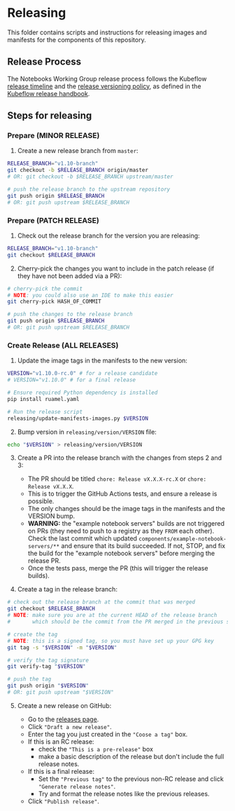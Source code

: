 # Releasing

This folder contains scripts and instructions for releasing images and manifests
for the components of this repository.

## Release Process

The Notebooks Working Group release process follows the Kubeflow [release timeline](https://github.com/kubeflow/community/blob/master/releases/handbook.md#timeline) 
 and the [release versioning policy](https://github.com/kubeflow/community/blob/master/releases/handbook.md#versioning-policy),
 as defined in the [Kubeflow release handbook](https://github.com/kubeflow/community/blob/master/releases/handbook.md).

## Steps for releasing

### Prepare (MINOR RELEASE)

1. Create a new release branch from `master`:

```sh
RELEASE_BRANCH="v1.10-branch"
git checkout -b $RELEASE_BRANCH origin/master
# OR: git checkout -b $RELEASE_BRANCH upstream/master

# push the release branch to the upstream repository
git push origin $RELEASE_BRANCH
# OR: git push upstream $RELEASE_BRANCH
```

### Prepare (PATCH RELEASE)

1. Check out the release branch for the version you are releasing:

```sh
RELEASE_BRANCH="v1.10-branch"
git checkout $RELEASE_BRANCH
```

2. Cherry-pick the changes you want to include in the patch release (if they have not been added via a PR):

```sh
# cherry-pick the commit
# NOTE: you could also use an IDE to make this easier
git cherry-pick HASH_OF_COMMIT

# push the changes to the release branch
git push origin $RELEASE_BRANCH
# OR: git push upstream $RELEASE_BRANCH
```

### Create Release (ALL RELEASES)

1. Update the image tags in the manifests to the new version:

```sh
VERSION="v1.10.0-rc.0" # for a release candidate
# VERSION="v1.10.0" # for a final release

# Ensure required Python dependency is installed
pip install ruamel.yaml

# Run the release script
releasing/update-manifests-images.py $VERSION
```

2. Bump version in `releasing/version/VERSION` file:

```sh
echo "$VERSION" > releasing/version/VERSION
```

3. Create a PR into the release branch with the changes from steps 2 and 3:

     - The PR should be titled `chore: Release vX.X.X-rc.X` or `chore: Release vX.X.X`.
     - This is to trigger the GitHub Actions tests, and ensure a release is possible.
     - The only changes should be the image tags in the manifests and the VERSION bump.
     - __WARNING:__ the "example notebook servers" builds are not triggered on PRs (they need to push to a registry as they `FROM` each other).
       Check the last commit which updated `components/example-notebook-servers/**` and ensure that its build succeeded.
       If not, STOP, and fix the build for the "example notebook servers" before merging the release PR.
     - Once the tests pass, merge the PR (this will trigger the release builds).

4. Create a tag in the release branch:

```sh
# check out the release branch at the commit that was merged
git checkout $RELEASE_BRANCH
# NOTE: make sure you are at the current HEAD of the release branch
#       which should be the commit from the PR merged in the previous step

# create the tag
# NOTE: this is a signed tag, so you must have set up your GPG key
git tag -s "$VERSION" -m "$VERSION"

# verify the tag signature
git verify-tag "$VERSION"

# push the tag
git push origin "$VERSION"
# OR: git push upstream "$VERSION"
```

5. Create a new release on GitHub:

     - Go to the [releases page](https://github.com/kubeflow/kubeflow/releases).
     - Click `"Draft a new release"`.
     - Enter the tag you just created in the `"Coose a tag"` box.
     - If this is an RC release:
        - check the `"This is a pre-release"` box
        - make a basic description of the release but don't include the full release notes.
     - If this is a final release:
        - Set the `"Previous tag"` to the previous non-RC release and click `"Generate release notes"`.
        - Try and format the release notes like the previous releases.
     - Click `"Publish release"`.